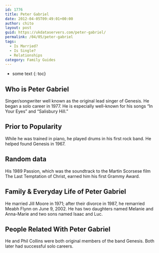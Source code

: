 ```yaml
---
id: 1776
title: Peter Gabriel
date: 2012-04-05T09:49:01+00:00
author: chito
layout: post
guid: https://ukdataservers.com/peter-gabriel/
permalink: /04/05/peter-gabriel
tags:
  - Is Married?
  - Is Single?
  - Relationships
category: Family Guides
---
```


* some text
{: toc}
          
          
## Who is  Peter Gabriel
                  
                  
                  
Singer/songwriter well known as the original lead singer of Genesis. He began a solo career in 1977. He is especially well-known for his songs &#8220;In Your Eyes&#8221; and &#8220;Salisbury Hill.&#8221;
                  
                
                
                
## Prior to Popularity 
                  
                  
                  
While he was trained in piano, he played drums in his first rock band. He helped found Genesis in 1967.
                  
                
                
                
## Random data 
                  
                  
                  
His 1989 Passion, which was the soundtrack to the Martin Scorsese film The Last Temptation of Christ, earned him his first Grammy Award.
                  
                
                
                
## Family & Everyday Life of Peter Gabriel
                  
                  
                  
He married Jill Moore in 1971; after their divorce in 1987, he remarried Meabh Flynn on June 9, 2002. He has two daughters named Melanie and Anna-Marie and two sons named Isaac and Luc.
                  
                
                
                
## People Related With  Peter Gabriel
                  
                  
                  
He and Phil Collins were both original members of the band Genesis. Both later had successful solo careers.
                  
                
              
            
          
          
          
    
    
  
